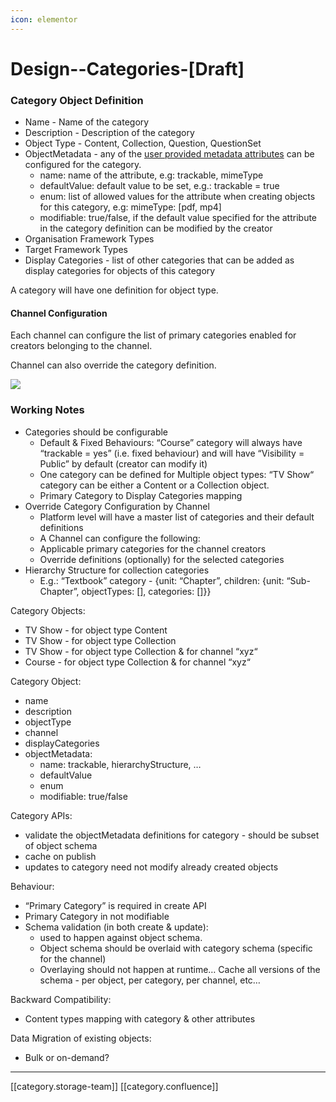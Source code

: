 ```yaml
---
icon: elementor
---
```


# Design--Categories-\[Draft]

### Category Object Definition

* Name - Name of the category
* Description - Description of the category
* Object Type - Content, Collection, Question, QuestionSet
* ObjectMetadata - any of the [user provided metadata attributes](https://project-sunbird.atlassian.net/wiki/spaces/CO/pages/1572536374/Object+Types#Attributes-provided-by-User%3A) can be configured for the category.
  * name: name of the attribute, e.g: trackable, mimeType
  * defaultValue: default value to be set, e.g.: trackable = true
  * enum: list of allowed values for the attribute when creating objects for this category, e.g: mimeType: \[pdf, mp4]
  * modifiable: true/false, if the default value specified for the attribute in the category definition can be modified by the creator
* Organisation Framework Types
* Target Framework Types
* Display Categories - list of other categories that can be added as display categories for objects of this category

A category will have one definition for object type.

#### Channel Configuration

Each channel can configure the list of primary categories enabled for creators belonging to the channel.

Channel can also override the category definition.

![](<../../../../.gitbook/assets/Channel\_Categories (1).png>)

### Working Notes

* Categories should be configurable
  * Default & Fixed Behaviours: “Course” category will always have “trackable = yes” (i.e. fixed behaviour) and will have “Visibility = Public” by default (creator can modify it)
  * One category can be defined for Multiple object types: “TV Show“ category can be either a Content or a Collection object.
  * Primary Category to Display Categories mapping
* Override Category Configuration by Channel
  * Platform level will have a master list of categories and their default definitions
  * A Channel can configure the following:
  * Applicable primary categories for the channel creators
  * Override definitions (optionally) for the selected categories
* Hierarchy Structure for collection categories
  * E.g.: “Textbook” category - {unit: “Chapter”, children: {unit: “Sub-Chapter”, objectTypes: \[], categories: \[]\}}

Category Objects:

* TV Show - for object type Content
* TV Show - for object type Collection
* TV Show - for object type Collection & for channel “xyz“
* Course - for object type Collection & for channel “xyz“

Category Object:

* name
* description
* objectType
* channel
* displayCategories
* objectMetadata:
  * name: trackable, hierarchyStructure, …
  * defaultValue
  * enum
  * modifiable: true/false

Category APIs:

* validate the objectMetadata definitions for category - should be subset of object schema
* cache on publish
* updates to category need not modify already created objects

Behaviour:

* “Primary Category” is required in create API
* Primary Category in not modifiable
* Schema validation (in both create & update):
  * used to happen against object schema.
  * Object schema should be overlaid with category schema (specific for the channel)
  * Overlaying should not happen at runtime… Cache all versions of the schema - per object, per category, per channel, etc…

Backward Compatibility:

* Content types mapping with category & other attributes

Data Migration of existing objects:

* Bulk or on-demand?

***

\[\[category.storage-team]] \[\[category.confluence]]
